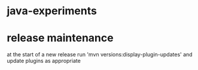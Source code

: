 # java-experiments


# release maintenance

at the start of a new release run 'mvn versions:display-plugin-updates' and update plugins as appropriate